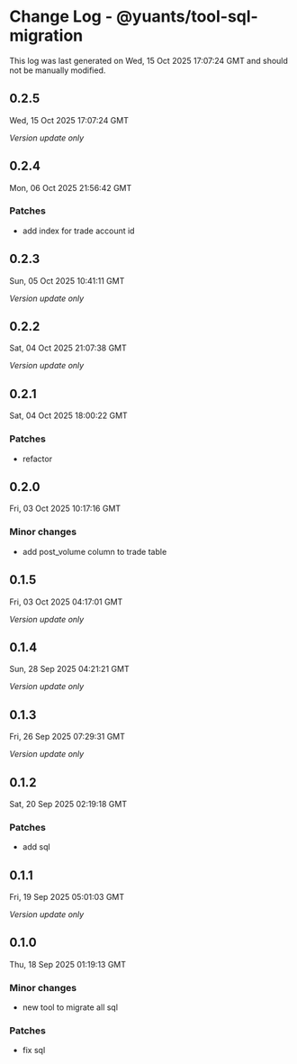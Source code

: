 # Change Log - @yuants/tool-sql-migration

This log was last generated on Wed, 15 Oct 2025 17:07:24 GMT and should not be manually modified.

## 0.2.5
Wed, 15 Oct 2025 17:07:24 GMT

_Version update only_

## 0.2.4
Mon, 06 Oct 2025 21:56:42 GMT

### Patches

- add index for trade account id

## 0.2.3
Sun, 05 Oct 2025 10:41:11 GMT

_Version update only_

## 0.2.2
Sat, 04 Oct 2025 21:07:38 GMT

_Version update only_

## 0.2.1
Sat, 04 Oct 2025 18:00:22 GMT

### Patches

- refactor

## 0.2.0
Fri, 03 Oct 2025 10:17:16 GMT

### Minor changes

- add post_volume column to trade table

## 0.1.5
Fri, 03 Oct 2025 04:17:01 GMT

_Version update only_

## 0.1.4
Sun, 28 Sep 2025 04:21:21 GMT

_Version update only_

## 0.1.3
Fri, 26 Sep 2025 07:29:31 GMT

_Version update only_

## 0.1.2
Sat, 20 Sep 2025 02:19:18 GMT

### Patches

- add sql

## 0.1.1
Fri, 19 Sep 2025 05:01:03 GMT

_Version update only_

## 0.1.0
Thu, 18 Sep 2025 01:19:13 GMT

### Minor changes

- new tool to migrate all sql

### Patches

- fix sql

